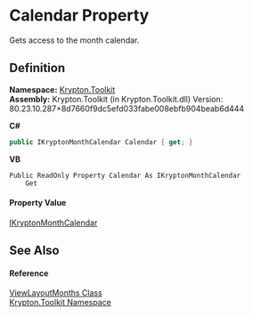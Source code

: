 # Calendar Property


Gets access to the month calendar.



## Definition
**Namespace:** <a href="79d2eac2-21f4-54ff-7552-b20c33c30600.md">Krypton.Toolkit</a>  
**Assembly:** Krypton.Toolkit (in Krypton.Toolkit.dll) Version: 80.23.10.287+8d7660f9dc5efd033fabe008ebfb904beab6d444

**C#**
``` C#
public IKryptonMonthCalendar Calendar { get; }
```
**VB**
``` VB
Public ReadOnly Property Calendar As IKryptonMonthCalendar
	Get
```



#### Property Value
<a href="76762a95-d1ba-38cb-4ff7-0417ba2e1bcc.md">IKryptonMonthCalendar</a>

## See Also


#### Reference
<a href="66b7534f-12ee-26d7-d6e4-458fb28f2cd9.md">ViewLayoutMonths Class</a>  
<a href="79d2eac2-21f4-54ff-7552-b20c33c30600.md">Krypton.Toolkit Namespace</a>  
